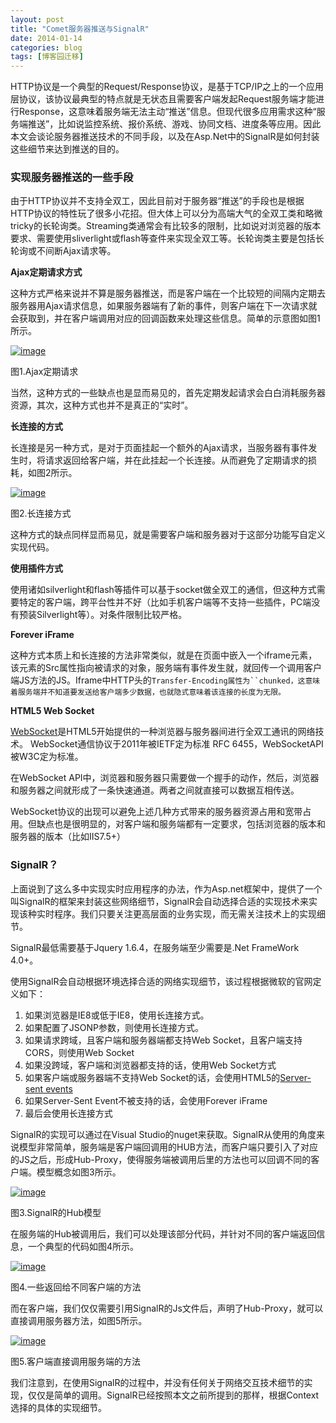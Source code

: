 ```yaml
---
layout: post
title: "Comet服务器推送与SignalR"
date: 2014-01-14
categories: blog
tags: [博客园迁移]
---
```


HTTP协议是一个典型的Request/Response协议，是基于TCP/IP之上的一个应用层协议，该协议最典型的特点就是无状态且需要客户端发起Request服务端才能进行Response，这意味着服务端无法主动“推送”信息。但现代很多应用需求这种“服务端推送”，比如说监控系统、报价系统、游戏、协同文档、进度条等应用。因此本文会谈论服务器推送技术的不同手段，以及在Asp.Net中的SignalR是如何封装这些细节来达到推送的目的。

### 实现服务器推送的一些手段

由于HTTP协议并不支持全双工，因此目前对于服务器“推送”的手段也是根据HTTP协议的特性玩了很多小花招。但大体上可以分为高端大气的全双工类和略微tricky的长轮询类。Streaming类通常会有比较多的限制，比如说对浏览器的版本要求、需要使用sliverlight或flash等查件来实现全双工等。长轮询类主要是包括长轮询或不间断Ajax请求等。

**Ajax定期请求方式**

这种方式严格来说并不算是服务器推送，而是客户端在一个比较短的间隔内定期去服务器用Ajax请求信息，如果服务器端有了新的事件，则客户端在下一次请求就会获取到，并在客户端调用对应的回调函数来处理这些信息。简单的示意图如图1所示。

[![image](https://cdn.jsdelivr.net/gh/careyson/careyson.github.io@main/assets/images/2014-01-14-comet-signalr/comet-signalr-141440199398.png)](//images0.cnblogs.com/blog/35368/201401/141440194709.png)

图1.Ajax定期请求

当然，这种方式的一些缺点也是显而易见的，首先定期发起请求会白白消耗服务器资源，其次，这种方式也并不是真正的“实时”。

**长连接的方式**

长连接是另一种方式，是对于页面挂起一个额外的Ajax请求，当服务器有事件发生时，将请求返回给客户端，并在此挂起一个长连接。从而避免了定期请求的损耗，如图2所示。

[![image](https://cdn.jsdelivr.net/gh/careyson/careyson.github.io@main/assets/images/2014-01-14-comet-signalr/comet-signalr-141440208147.png)](//images0.cnblogs.com/blog/35368/201401/141440202983.png)

图2.长连接方式

这种方式的缺点同样显而易见，就是需要客户端和服务器对于这部分功能写自定义实现代码。

**使用插件方式**

使用诸如silverlight和flash等插件可以基于socket做全双工的通信，但这种方式需要特定的客户端，跨平台性并不好（比如手机客户端等不支持一些插件，PC端没有预装Silverlight等）。对条件限制比较严格。

**Forever iFrame**

这种方式本质上和长连接的方法非常类似，就是在页面中嵌入一个iframe元素，该元素的Src属性指向被请求的对象，服务端有事件发生就，就回传一个调用客户端JS方法的JS。Iframe中HTTP头的`Transfer-Encoding属性为``chunked，这意味着服务端并不知道要发送给客户端多少数据，也就隐式意味着该连接的长度为无限。`

**HTML5 Web Socket**

[WebSocket](http://zh.wikipedia.org/wiki/WebSocket)是HTML5开始提供的一种浏览器与服务器间进行全双工通讯的网络技术。 WebSocket通信协议于2011年被IETF定为标准 RFC 6455，WebSocketAPI被W3C定为标准。

在WebSocket API中，浏览器和服务器只需要做一个握手的动作，然后，浏览器和服务器之间就形成了一条快速通道。两者之间就直接可以数据互相传送。

WebSocket协议的出现可以避免上述几种方式带来的服务器资源占用和宽带占用。但缺点也是很明显的，对客户端和服务端都有一定要求，包括浏览器的版本和服务器的版本（比如IIS7.5+）

### SignalR？

上面说到了这么多中实现实时应用程序的办法，作为Asp.net框架中，提供了一个叫SignalR的框架来封装这些网络细节，SignalR会自动选择合适的实现技术来实现该种实时程序。我们只要关注更高层面的业务实现，而无需关注技术上的实现细节。

SignalR最低需要基于Jquery 1.6.4，在服务端至少需要是.Net FrameWork 4.0+。

使用SignalR会自动根据环境选择合适的网络实现细节，该过程根据微软的官网定义如下：

  1. 如果浏览器是IE8或低于IE8，使用长连接方式。
  2. 如果配置了JSONP参数，则使用长连接方式。
  3. 如果请求跨域，且客户端和服务器端都支持Web Socket，且客户端支持CORS，则使用Web Socket
  4. 如果没跨域，客户端和浏览器都支持的话，使用Web Socket方式
  5. 如果客户端或服务器端不支持Web Socket的话，会使用HTML5的[Server-sent events](http://en.wikipedia.org/wiki/Server-sent_events "http://en.wikipedia.org/wiki/Server-sent_events")
  6. 如果Server-Sent Event不被支持的话，会使用Forever iFrame
  7. 最后会使用长连接方式



SignalR的实现可以通过在Visual Studio的nuget来获取。SignalR从使用的角度来说模型非常简单，服务端是客户端回调用的HUB方法，而客户端只要引入了对应的JS之后，形成Hub-Proxy，使得服务端被调用后里的方法也可以回调不同的客户端。模型概念如图3所示。

[![image](https://cdn.jsdelivr.net/gh/careyson/careyson.github.io@main/assets/images/2014-01-14-comet-signalr/comet-signalr-141440219708.png)](//images0.cnblogs.com/blog/35368/201401/141440215649.png)

图3.SignalR的Hub模型

在服务端的Hub被调用后，我们可以处理该部分代码，并针对不同的客户端返回信息，一个典型的代码如图4所示。

[![image](https://cdn.jsdelivr.net/gh/careyson/careyson.github.io@main/assets/images/2014-01-14-comet-signalr/comet-signalr-141440228149.png)](//images0.cnblogs.com/blog/35368/201401/141440223459.png)

图4.一些返回给不同客户端的方法

而在客户端，我们仅仅需要引用SignalR的Js文件后，声明了Hub-Proxy，就可以直接调用服务器方法，如图5所示。

[![image](https://cdn.jsdelivr.net/gh/careyson/careyson.github.io@main/assets/images/2014-01-14-comet-signalr/comet-signalr-141440235807.png)](//images0.cnblogs.com/blog/35368/201401/141440231733.png)

图5.客户端直接调用服务端的方法

我们注意到，在使用SignalR的过程中，并没有任何关于网络交互技术细节的实现，仅仅是简单的调用。SignalR已经按照本文之前所提到的那样，根据Context选择的具体的实现细节。
